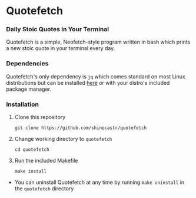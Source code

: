 # Quotefetch

### Daily Stoic Quotes in Your Terminal

Quotefetch is a simple, Neofetch-style program written in bash which prints a new stoic quote in your terminal every day.

### Dependencies

Quotefetch's only dependency is `jq` which comes standard on most Linux distributions but can be installed [here](https://jqlang.org/) or with your distro's included package manager.

### Installation

1. Clone this repository 

   `git clone https://github.com/shinecastr/quotefetch`

2. Change working directory to `quotefetch`

   `cd quotefetch`

3. Run the included Makefile

   `make install`

- You can uninstall Quotefetch at any time by running `make uninstall` in the  `quotefetch` directory

  